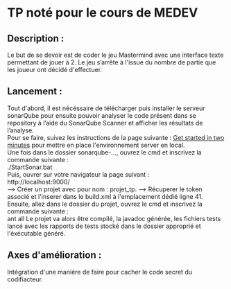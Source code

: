 # TP noté pour le cours de MEDEV

## Description :
Le but de se devoir est de coder le jeu Mastermind avec une interface texte permettant de jouer à 2. Le jeu s’arrête à l'issue du nombre de partie que les joueur ont décidé d'effectuer. 

## Lancement :
Tout d'abord, il est nécéssaire de télécharger puis installer le serveur sonarQube pour ensuite pouvoir analyser le code présent dans se repository à l’aide du SonarQube Scanner et afficher les résultats de l’analyse.  
Pour se faire, suivez les instructions de la page suivante : [Get started in two minutes](https://docs.sonarqube.org/latest/setup/get-started-2-minutes/) pour mettre en place l'environnement server en local.  
Une fois dans le dossier sonarqube-*.*.*.*, ouvrez le cmd et inscrivez la commande suivante :  
./StartSonar.bat  
Puis, ouvrer sur votre navigateur la page suivant :  
http://localhost:9000/  
--> Créer un projet avec pour nom : projet_tp.
--> Récuperer le token associé et l'inserer dans le build.xml à l'emplacement dédié ligne 41.  
Ensuite, allez dans le dossier du projet, ouvrez le cmd et inscrivez la commande suivante :  
ant all
Le projet va alors être compilé, la javadoc générée, les fichiers tests lancé avec les rapports de tests stocké dans le dossier approprié et l'éxécutable généré.

## Axes d'amélioration :
Intégration d'une manière de faire pour cacher le code secret du codifiacteur.  

